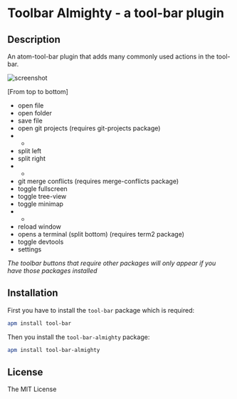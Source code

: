 # Toolbar Almighty - a tool-bar plugin

## Description

An atom-tool-bar plugin that adds many commonly used actions in the tool-bar.

![screenshot](https://cdn.rawgit.com/varemenos/atom-toolbar-almighty/master/screenshot.png)

[From top to bottom]

* open file
* open folder
* save file
* open git projects (requires git-projects package)
* -
* split left
* split right
* -
* git merge conflicts (requires merge-conflicts package)
* toggle fullscreen
* toggle tree-view
* toggle minimap
* -
* reload window
* opens a terminal (split bottom)  (requires term2 package)
* toggle devtools
* settings

_The toolbar buttons that require other packages will only appear if you have those packages installed_

## Installation

First you have to install the `tool-bar` package which is required:

```bash
apm install tool-bar
```

Then you install the `tool-bar-almighty` package:

```bash
apm install tool-bar-almighty
```

## License

The MIT License
